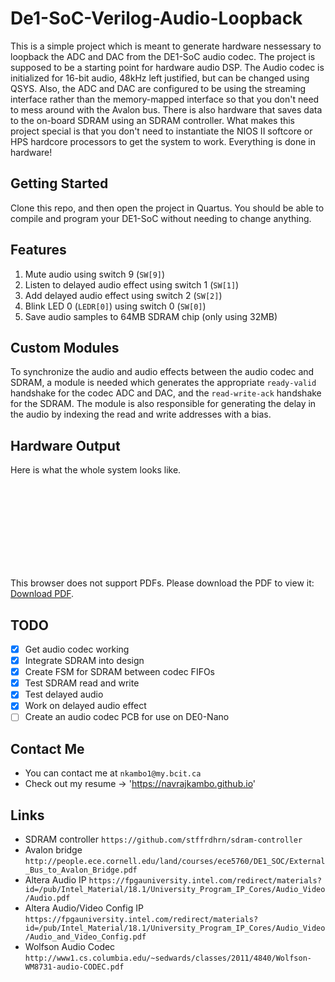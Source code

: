 # De1-SoC-Verilog-Audio-Loopback

This is a simple project which is meant to generate hardware nessessary to loopback the ADC and DAC from the DE1-SoC audio codec. The project is supposed to be a starting point for hardware audio DSP. The Audio codec is initialized for 16-bit audio, 48kHz left justified, but can be changed using QSYS. Also, the ADC and DAC are configured to be using the streaming interface rather than 
the memory-mapped interface so that you don't need to mess around with the Avalon bus. There is also hardware that saves data to the on-board SDRAM using an SDRAM controller. What makes this project special is that you don't need to instantiate the NIOS II softcore or HPS hardcore processors to get the system to work. Everything is done in hardware!

## Getting Started

Clone this repo, and then open the project in Quartus. You should be able to compile and program your DE1-SoC without needing to change anything. 

## Features
1) Mute audio using switch 9 (`SW[9]`)
2) Listen to delayed audio effect using switch 1 (`SW[1]`)
2) Add delayed audio effect using switch 2 (`SW[2]`)
3) Blink LED 0 (`LEDR[0]`) using switch 0 (`SW[0]`)
4) Save audio samples to 64MB SDRAM chip (only using 32MB)

## Custom Modules

To synchronize the audio and audio effects between the audio codec and SDRAM, a module is needed which generates the appropriate `ready-valid` handshake for the codec ADC and DAC, and the `read-write-ack` handshake for the SDRAM. The module is also responsible for generating the delay in the audio by indexing the read and write addresses with a bias.

## Hardware Output

Here is what the whole system looks like.
<object data="https://github.com/navrajkambo/De1-SoC-Verilog-Audio-Loopback/blob/SDRAM-audio-interface/netlists.PDF" type="application/pdf" width="700px" height="700px">
    <embed src="https://github.com/navrajkambo/De1-SoC-Verilog-Audio-Loopback/blob/SDRAM-audio-interface/netlists.PDF">
        <p>This browser does not support PDFs. Please download the PDF to view it: <a href="https://github.com/navrajkambo/De1-SoC-Verilog-Audio-Loopback/blob/SDRAM-audio-interface/netlists.PDF">Download PDF</a>.</p>
    </embed>
</object> 

## TODO
* [x] Get audio codec working
* [x] Integrate SDRAM into design
* [x] Create FSM for SDRAM between codec FIFOs
* [x] Test SDRAM read and write
* [x] Test delayed audio
* [x] Work on delayed audio effect
* [ ] Create an audio codec PCB for use on DE0-Nano

## Contact Me
- You can contact me at `nkambo1@my.bcit.ca`
- Check out my resume -> 'https://navrajkambo.github.io'

## Links
- SDRAM controller `https://github.com/stffrdhrn/sdram-controller`
- Avalon bridge `http://people.ece.cornell.edu/land/courses/ece5760/DE1_SOC/External_Bus_to_Avalon_Bridge.pdf`
- Altera Audio IP `https://fpgauniversity.intel.com/redirect/materials?id=/pub/Intel_Material/18.1/University_Program_IP_Cores/Audio_Video/Audio.pdf`
- Altera Audio/Video Config IP `https://fpgauniversity.intel.com/redirect/materials?id=/pub/Intel_Material/18.1/University_Program_IP_Cores/Audio_Video/Audio_and_Video_Config.pdf`
- Wolfson Audio Codec `http://www1.cs.columbia.edu/~sedwards/classes/2011/4840/Wolfson-WM8731-audio-CODEC.pdf`
